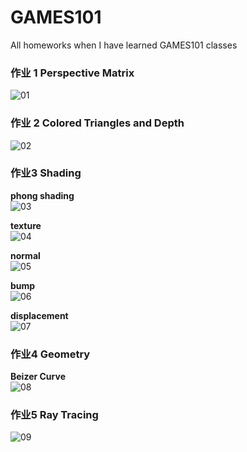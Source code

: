# GAMES101
All homeworks when I have learned GAMES101 classes


### 作业 1 Perspective Matrix

![01](/images/01.PNG)
### 作业 2 Colored Triangles and Depth

![02](/images/02.PNG)

### 作业3 Shading

**phong shading**  
![03](/images/output_phong.png)

**texture**  
![04](/images/output_texture.png)

**normal**  
![05](/images/output_normal.png)

**bump**  
![06](/images/output_bump.png)

**displacement**  
![07](/images/output_displacement.png)

### 作业4 Geometry

**Beizer Curve**  
![08](/images/beizerCurve.png)


### 作业5 Ray Tracing

![09](/images/03.png)

